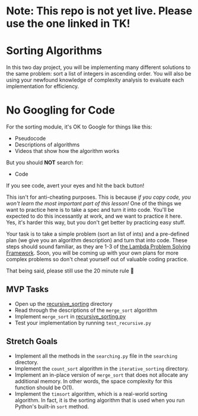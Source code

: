 # Note:  This repo is not yet live. Please use the one linked in TK!

# Sorting Algorithms

In this two day project, you will be implementing many different solutions to the same problem: sort a list of integers in ascending order. You will also be using your newfound knowledge of complexity analysis to evaluate each implementation for efficiency.

# No Googling for Code

For the sorting module, it's OK to Google for things like this:

* Pseudocode
* Descriptions of algorithms
* Videos that show how the algorithm works

But you should **NOT** search for:

* Code

If you see code, avert your eyes and hit the back button!

This isn't for anti-cheating purposes. This is because _if you copy code, you won't learn the most important part of this lesson!_ One of the things we want to practice here is to take a spec and turn it into code. You'll be expected to do this incessantly at work, and we want to practice it here. Yes, it's harder this way, but you don't get better by practicing easy stuff.

Your task is to take a simple problem (sort an list of ints) and a pre-defined plan (we give you an algorithm description) and turn that into code. These steps should sound familiar, as they are 1-3 of [the Lambda Problem Solving Framework](https://github.com/LambdaSchool/CS-Wiki/wiki/Lambda-Problem-Solving-Framework). Soon, you will be coming up with your own plans for more complex problems so don't cheat yourself out of valuable coding practice.

That being said, please still use the 20 minute rule :slightly_smiling_face:


## MVP Tasks

 - Open up the [recursive_sorting](src/recursive_sorting) directory
 - Read through the descriptions of the `merge_sort` algorithm
 - Implement `merge_sort` in [recursive_sorting.py](src/recursive_sorting/recursive_sorting.py)
 - Test your implementation by running `test_recursive.py`

## Stretch Goals
 - Implement all the methods in the `searching.py` file in the `searching` directory.
 - Implement the `count_sort` algorithm in the `iterative_sorting` directory.
 - Implement an in-place version of `merge_sort` that does not allocate any additional memory. In other words, the space complexity for this function should be O(1).
 - Implement the `timsort` algorithm, which is a real-world sorting algorithm. In fact, it is the sorting algorithm that is used when you run Python's built-in `sort` method. 
